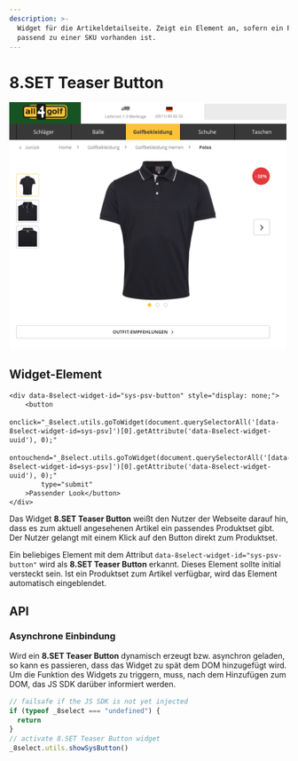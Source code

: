 ```yaml
---
description: >-
  Widget für die Artikeldetailseite. Zeigt ein Element an, sofern ein Produktset
  passend zu einer SKU vorhanden ist.
---
```


# 8.SET Teaser Button

![8.SET Teaser Button unter dem Produktbild platziert](../../.gitbook/assets/8.set-teaser-button-example.png)

## Widget-Element

```markup
<div data-8select-widget-id="sys-psv-button" style="display: none;">
    <button
        onclick="_8select.utils.goToWidget(document.querySelectorAll('[data-8select-widget-id=sys-psv]')[0].getAttribute('data-8select-widget-uuid'), 0);"
        ontouchend="_8select.utils.goToWidget(document.querySelectorAll('[data-8select-widget-id=sys-psv]')[0].getAttribute('data-8select-widget-uuid'), 0);"
        type="submit"
    >Passender Look</button>
</div>
```

Das Widget **8.SET Teaser Button** weißt den Nutzer der Webseite darauf hin, dass es zum aktuell angesehenen Artikel ein passendes Produktset gibt.  
Der Nutzer gelangt mit einem Klick auf den Button direkt zum Produktset.

Ein beliebiges Element mit dem Attribut `data-8select-widget-id="sys-psv-button"` wird als **8.SET Teaser Button** erkannt. Dieses Element sollte initial versteckt sein. Ist ein Produktset zum Artikel verfügbar, wird das Element automatisch eingeblendet.

## **API**

### **Asynchrone Einbindung**

Wird ein **8.SET Teaser Button** dynamisch erzeugt bzw. asynchron geladen, so kann es passieren, dass das Widget zu spät dem DOM hinzugefügt wird. Um die Funktion des Widgets zu triggern, muss, nach dem Hinzufügen zum DOM, das JS SDK darüber informiert werden.

```javascript
// failsafe if the JS SDK is not yet injected
if (typeof _8select === "undefined") {
  return
}
// activate 8.SET Teaser Button widget
_8select.utils.showSysButton()
```

